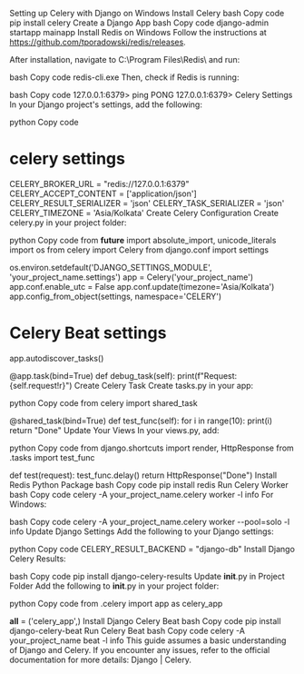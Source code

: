 Setting up Celery with Django on Windows
Install Celery
bash
Copy code
pip install celery
Create a Django App
bash
Copy code
django-admin startapp mainapp
Install Redis on Windows
Follow the instructions at https://github.com/tporadowski/redis/releases.

After installation, navigate to C:\Program Files\Redis\ and run:

bash
Copy code
redis-cli.exe
Then, check if Redis is running:

bash
Copy code
127.0.0.1:6379> ping
PONG
127.0.0.1:6379>
Celery Settings
In your Django project's settings, add the following:

python
Copy code
# celery settings

CELERY_BROKER_URL = "redis://127.0.0.1:6379"
CELERY_ACCEPT_CONTENT = ['application/json']
CELERY_RESULT_SERIALIZER = 'json'
CELERY_TASK_SERIALIZER = 'json'
CELERY_TIMEZONE = 'Asia/Kolkata'
Create Celery Configuration
Create celery.py in your project folder:

python
Copy code
from __future__ import absolute_import, unicode_literals
import os
from celery import Celery
from django.conf import settings

os.environ.setdefault('DJANGO_SETTINGS_MODULE', 'your_project_name.settings')
app = Celery('your_project_name')
app.conf.enable_utc = False
app.conf.update(timezone='Asia/Kolkata')
app.config_from_object(settings, namespace='CELERY')

# Celery Beat settings
app.autodiscover_tasks()

@app.task(bind=True)
def debug_task(self):
    print(f"Request: {self.request!r}")
Create Celery Task
Create tasks.py in your app:

python
Copy code
from celery import shared_task

@shared_task(bind=True)
def test_func(self):
    for i in range(10):
        print(i)
    return "Done"
Update Your Views
In your views.py, add:

python
Copy code
from django.shortcuts import render, HttpResponse
from .tasks import test_func

def test(request):
    test_func.delay()
    return HttpResponse("Done")
Install Redis Python Package
bash
Copy code
pip install redis
Run Celery Worker
bash
Copy code
celery -A your_project_name.celery worker -l info
For Windows:

bash
Copy code
celery -A your_project_name.celery worker --pool=solo -l info
Update Django Settings
Add the following to your Django settings:

python
Copy code
CELERY_RESULT_BACKEND = "django-db"
Install Django Celery Results:

bash
Copy code
pip install django-celery-results
Update __init__.py in Project Folder
Add the following to __init__.py in your project folder:

python
Copy code
from .celery import app as celery_app

__all__ = ('celery_app',)
Install Django Celery Beat
bash
Copy code
pip install django-celery-beat
Run Celery Beat
bash
Copy code
celery -A your_project_name beat -l info
This guide assumes a basic understanding of Django and Celery. If you encounter any issues, refer to the official documentation for more details: Django | Celery.






